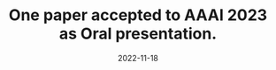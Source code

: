 ---
title: One paper accepted to AAAI 2023 as <strong>Oral</strong> presentation.
date: 2022-11-18
---